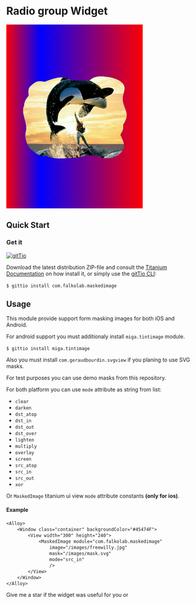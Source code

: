 # Radio group Widget
![screenshot1](screenshot.png?raw=true "Example screenshot")

## Quick Start

### Get it
[![gitTio](http://gitt.io/badge.svg)](http://gitt.io/component/com.falkolab.maskedimage)


Download the latest distribution ZIP-file and consult the
[Titanium Documentation](http://docs.appcelerator.com/titanium/latest/#!/guide/Using_a_Module) on how install it, or simply use the [gitTio CLI](http://gitt.io/cli):

`$ gittio install com.falkolab.maskedimage`

## Usage

This module provide support form masking images for both iOS and Android.

For android support you must additionaly install `miga.tintimage` module.

`$ gittio install miga.tintimage`

Also you must install `com.geraudbourdin.svgview` if you planing to use SVG masks.

For test purposes you can use demo masks from this repository.

For both platform you can use `mode` attribute as string from list:

* `clear`
* `darken`
* `dst_atop`
* `dst_in`
* `dst_out`
* `dst_over`
* `lighten`
* `multiply`
* `overlay`
* `screen`
* `src_atop`
* `src_in`
* `src_out`
* `xor`

Or `MaskedImage` titanium ui view `mode` attribute constants **(only for ios)**.

#### Example

    <Alloy>
    	<Window class="container" backgroundColor="#45474F">		
    		<View width="300" height="240">					
    			<MaskedImage module="com.falkolab.maskedimage"
    				image="/images/freewilly.jpg"
    				mask="/images/mask.svg"					
    				mode="src_in"
    				/>			
    		</View>			
    	</Window>
    </Alloy>


Give me a star if the widget was useful for you or
